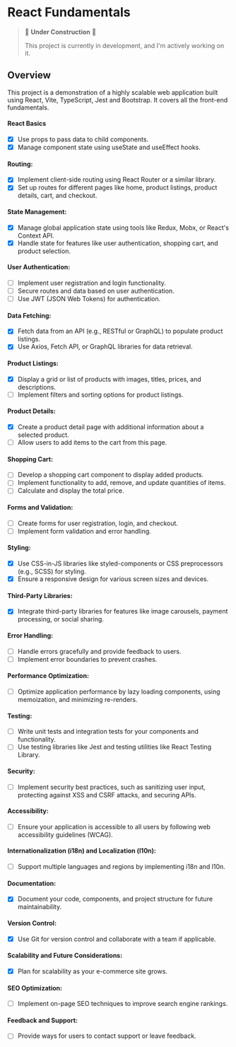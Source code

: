 # React Fundamentals

> 🚧 **Under Construction** 🚧
>
> This project is currently in development, and I'm actively working on it.

## Overview

This project is a demonstration of a highly scalable web application built using React, Vite, TypeScript, Jest and Bootstrap. It covers all the front-end fundamentals.

#### React Basics

- [x] Use props to pass data to child components.
- [x] Manage component state using useState and useEffect hooks.

#### Routing:

- [x] Implement client-side routing using React Router or a similar library.
- [x] Set up routes for different pages like home, product listings, product details, cart, and checkout.

#### State Management:

- [x] Manage global application state using tools like Redux, Mobx, or React's Context API.
- [x] Handle state for features like user authentication, shopping cart, and product selection.

#### User Authentication:

- [ ] Implement user registration and login functionality.
- [ ] Secure routes and data based on user authentication.
- [ ] Use JWT (JSON Web Tokens) for authentication.

#### Data Fetching:

- [x] Fetch data from an API (e.g., RESTful or GraphQL) to populate product listings.
- [x] Use Axios, Fetch API, or GraphQL libraries for data retrieval.

#### Product Listings:

- [x] Display a grid or list of products with images, titles, prices, and descriptions.
- [ ] Implement filters and sorting options for product listings.

#### Product Details:

- [x] Create a product detail page with additional information about a selected product.
- [ ] Allow users to add items to the cart from this page.

#### Shopping Cart:

- [ ] Develop a shopping cart component to display added products.
- [ ] Implement functionality to add, remove, and update quantities of items.
- [ ] Calculate and display the total price.

#### Forms and Validation:

- [ ] Create forms for user registration, login, and checkout.
- [ ] Implement form validation and error handling.

#### Styling:

- [x] Use CSS-in-JS libraries like styled-components or CSS preprocessors (e.g., SCSS) for styling.
- [x] Ensure a responsive design for various screen sizes and devices.

#### Third-Party Libraries:

- [x] Integrate third-party libraries for features like image carousels, payment processing, or social sharing.

#### Error Handling:

- [ ] Handle errors gracefully and provide feedback to users.
- [ ] Implement error boundaries to prevent crashes.

#### Performance Optimization:

- [ ] Optimize application performance by lazy loading components, using memoization, and minimizing re-renders.

#### Testing:

- [ ] Write unit tests and integration tests for your components and functionality.
- [ ] Use testing libraries like Jest and testing utilities like React Testing Library.

#### Security:

- [ ] Implement security best practices, such as sanitizing user input, protecting against XSS and CSRF attacks, and securing APIs.

#### Accessibility:

- [ ] Ensure your application is accessible to all users by following web accessibility guidelines (WCAG).

#### Internationalization (i18n) and Localization (l10n):

- [ ] Support multiple languages and regions by implementing i18n and l10n.

#### Documentation:

- [x] Document your code, components, and project structure for future maintainability.

#### Version Control:

- [x] Use Git for version control and collaborate with a team if applicable.

#### Scalability and Future Considerations:

- [x] Plan for scalability as your e-commerce site grows.

#### SEO Optimization:

- [ ] Implement on-page SEO techniques to improve search engine rankings.

#### Feedback and Support:

- [ ] Provide ways for users to contact support or leave feedback.
